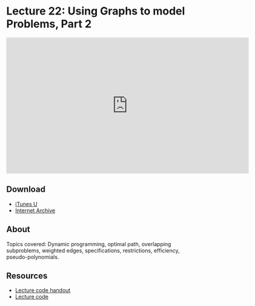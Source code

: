 # Lecture 22: Using Graphs to model Problems, Part 2

<iframe width="640" height="360" src="http://www.youtube.com/embed/hmtXhZTfAes?feature=player_detailpage" frameborder="0" allowfullscreen></iframe>

## Download

- [iTunes U](http://itunes.apple.com/us/itunes-u/lecture-22-using-graphs-to/id499270153?i=110101043)
- [Internet Archive](http://www.archive.org/download/MIT6.00SCS11/MIT6_00SCS11_lec22_300k.mp4)

## About

Topics covered: Dynamic programming, optimal path, overlapping subproblems,
weighted edges, specifications, restrictions, efficiency, pseudo-polynomials.

## Resources

- [Lecture code handout](http://ocw.mit.edu/courses/electrical-engineering-and-computer-science/6-00sc-introduction-to-computer-science-and-programming-spring-2011/unit-3/lecture-22-using-graphs-to-model-problems-part-2/MIT6_00SCS11_lec22.pdf)
- [Lecture code](http://ocw.mit.edu/courses/electrical-engineering-and-computer-science/6-00sc-introduction-to-computer-science-and-programming-spring-2011/unit-3/lecture-22-using-graphs-to-model-problems-part-2/lec22.py)
